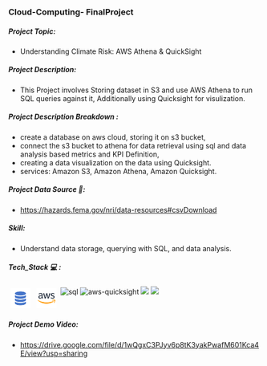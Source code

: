 ### Cloud-Computing- FinalProject

##### Project Topic:
- Understanding Climate Risk: AWS Athena & QuickSight
  
##### Project Description:
- This Project involves Storing dataset in S3 and use AWS Athena to run SQL queries against it, Additionally using Quicksight for visulization.

##### Project Description Breakdown :
- create a database on aws cloud, storing it on s3 bucket,
- connect the s3 bucket to athena for data retrieval using sql and data analysis based metrics and KPI Definition,
- creating a data visualization on the data using Quicksight.
- services: Amazon S3, Amazon Athena, Amazon Quicksight.

##### Project Data Source 🏪: 

- https://hazards.fema.gov/nri/data-resources#csvDownload

##### Skill: 

- Understand data storage, querying with SQL, and data analysis.

##### Tech_Stack 💻 :

<img src="https://raw.githubusercontent.com/github/explore/80688e429a7d4ef2fca1e82350fe8e3517d3494d/topics/sql/sql.png" alt="sql" height="40" style="vertical-align:top; margin:4px">  <img src="https://raw.githubusercontent.com/github/explore/80688e429a7d4ef2fca1e82350fe8e3517d3494d/topics/aws/aws.png" alt="aws" height="40" style="vertical-align:top; margin:4px"> <img src="https://img.shields.io/badge/sql-orange" alt="sql" />  <img src="https://img.shields.io/badge/aws-quicksight-blue" alt="aws-quicksight" /> <img src="https://img.shields.io/badge/aws-athena-lightgreen" />  <img src="https://img.shields.io/badge/aws-s3-lightgreen"/> </p>



##### Project Demo Video:

- https://drive.google.com/file/d/1wQgxC3PJyv6p8tK3yakPwafM601Kca4E/view?usp=sharing
